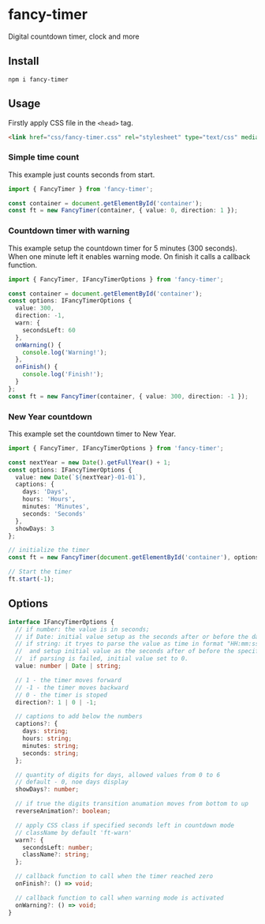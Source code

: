 # fancy-timer
Digital countdown timer, clock and more

## Install

```
npm i fancy-timer
```

## Usage

Firstly apply CSS file in the `<head>` tag.

```html
<link href="css/fancy-timer.css" rel="stylesheet" type="text/css" media="screen"/>
```

### Simple time count
This example just counts seconds from start.

```typescript
import { FancyTimer } from 'fancy-timer';

const container = document.getElementById('container');
const ft = new FancyTimer(container, { value: 0, direction: 1 });
```

### Countdown timer with warning
This example setup the countdown timer for 5 minutes (300 seconds).
When one minute left it enables warning mode.
On finish it calls a callback function.

```typescript
import { FancyTimer, IFancyTimerOptions } from 'fancy-timer';

const container = document.getElementById('container');
const options: IFancyTimerOptions {
  value: 300,
  direction: -1,
  warn: {
    secondsLeft: 60
  },
  onWarning() {
    console.log('Warning!');
  },
  onFinish() {
    console.log('Finish!');
  }
};
const ft = new FancyTimer(container, { value: 300, direction: -1 });
```

### New Year countdown
This example set the countdown timer to New Year.

```typescript
import { FancyTimer, IFancyTimerOptions } from 'fancy-timer';

const nextYear = new Date().getFullYear() + 1;
const options: IFancyTimerOptions {
  value: new Date(`${nextYear}-01-01`),
  captions: {
    days: 'Days',
    hours: 'Hours',
    minutes: 'Minutes',
    seconds: 'Seconds'
  },
  showDays: 3
};

// initialize the timer
const ft = new FancyTimer(document.getElementById('container'), options);

// Start the timer
ft.start(-1);
```
## Options

```typescript
interface IFancyTimerOptions {
  // if number: the value is in seconds;
  // if Date: initial value setup as the seconds after or before the date;
  // if string: it tryes to parse the value as time in format "HH:mm:ss"
  //  and setup initial value as the seconds after of before the specified time today,
  //  if parsing is failed, initial value set to 0.
  value: number | Date | string;

  // 1 - the timer moves forward
  // -1 - the timer moves backward
  // 0 - the timer is stoped
  direction?: 1 | 0 | -1;

  // captions to add below the numbers
  captions?: {
    days: string;
    hours: string;
    minutes: string;
    seconds: string;
  };

  // quantity of digits for days, allowed values from 0 to 6
  // default - 0, noe days display
  showDays?: number;

  // if true the digits transition anumation moves from bottom to up
  reverseAnimation?: boolean;

  // apply CSS class if specified seconds left in countdown mode
  // className by default 'ft-warn'
  warn?: {
    secondsLeft: number;
    className?: string;
  };

  // callback function to call when the timer reached zero
  onFinish?: () => void;

  // callback function to call when warning mode is activated
  onWarning?: () => void;
}
```
